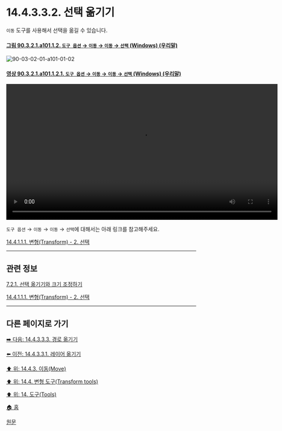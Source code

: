 # 14.4.3.3.2. 선택 옮기기
`이동` 도구를 사용해서 선택을 옮길 수 있습니다.

<a id="90-03-02-01-a101-01-02"></a>

#### [그림 90.3.2.1.a101.1.2. `도구 옵션` → `이동` → `이동` → `선택` (Windows) (우리말)](./90-03-02-01-move.md#90-03-02-01-a101-01-02)
![90-03-02-01-a101-01-02](https://github.com/wonder13662/gimp/assets/15767104/8f828491-9624-4a28-b8bf-b806afa83d9a)

<a id="90-03-02-01-a101-01-02-01"></a>

#### [영상 90.3.2.1.a101.1.2.1. `도구 옵션` → `이동` → `이동` → `선택` (Windows) (우리말)](./90-03-02-01-move.md#90-03-02-01-a101-01-02-01)
<video controls="controls" width="720" src="https://github.com/wonder13662/gimp/assets/15767104/2faa65df-3412-483b-9750-080d3d2b3e4c"></video>

`도구 옵션` → `이동` → `이동` → `선택`에 대해서는 아래 링크를 참고해주세요.

[14.4.1.1.1. 변형(Transform) - 2. 선택](./14-04-01-01-01-transform.md#14-04-01-01-01-s2)

***

## 관련 정보

[7.2.1. 선택 옮기기와 크기 조정하기](./07-02-01-00-moving-or-resizing-a-selection.md)

[14.4.1.1.1. 변형(Transform) - 2. 선택](./14-04-01-01-01-transform.md#14-04-01-01-01-s2)

***

## 다른 페이지로 가기

[➡️ 다음: 14.4.3.3.3. 경로 옮기기](./14-04-03-02-03-move_path.md)

[⬅️ 이전: 14.4.3.3.1. 레이어 옮기기](./14-04-03-03-01-move_layer.md)

[⬆️ 위: 14.4.3. 이동(Move)](./14-04-03-00-move.md)

[⬆️ 위: 14.4. 변형 도구(Transform tools)](./14-04-00-transform-tools.md)

[⬆️ 위: 14. 도구(Tools)](./14-00-tools.md)

[🏠 홈](./00-home.md)

[원문](https://docs.gimp.org/2.10/ko/gimp-tool-move.html#idm15012)